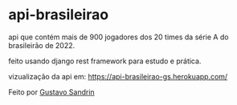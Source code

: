 # api-brasileirao
api que contém mais de 900 jogadores dos 20 times da série A do brasileirão de 2022.

feito usando django rest framework para estudo e prática.

vizualização da api em: https://api-brasileirao-gs.herokuapp.com/

Feito por [Gustavo Sandrin](https://www.linkedin.com/in/gustavo-sandrin-848044241/)

